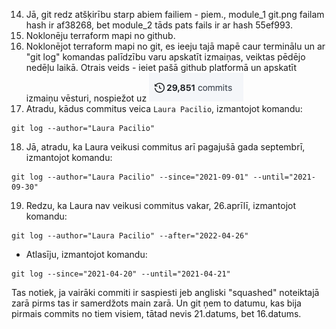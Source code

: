 14. Jā, git redz atšķirību starp abiem failiem - piem., module_1 git.png failam hash ir af38268, bet module_2 tāds pats fails ir ar hash 55ef993.
15. Noklonēju terraform mapi no github.
16. Noklonējot terraform mapi no git, es ieeju tajā mapē caur terminālu un ar "git log" komandas palīdzību varu apskatīt izmaiņas, veiktas pēdējo nedēļu laikā. Otrais veids - ieiet pašā github platformā un apskatīt izmaiņu vēsturi, nospiežot uz ![Alt text](commit_history.png)
17. Atradu, kādus commitus veica `Laura Pacilio`, izmantojot komandu:
```
git log --author="Laura Pacilio"
```
18. Jā, atradu, ka Laura veikusi commitus arī pagajušā gada septembrī, izmantojot komandu:
```
git log --author="Laura Pacilio" --since="2021-09-01" --until="2021-09-30"
```
19. Redzu, ka Laura nav veikusi commitus vakar, 26.aprīlī, izmantojot komandu:
```
git log --author="Laura Pacilio" --after="2022-04-26"
```
* Atlasīju, izmantojot komandu:
```
git log --since="2021-04-20" --until="2021-04-21"
```
Tas notiek, ja vairāki commiti ir saspiesti jeb angliski "squashed" noteiktajā zarā pirms tas ir samerdžots main zarā. Un git ņem to datumu, kas bija pirmais commits no tiem visiem, tātad nevis 21.datums, bet 16.datums.